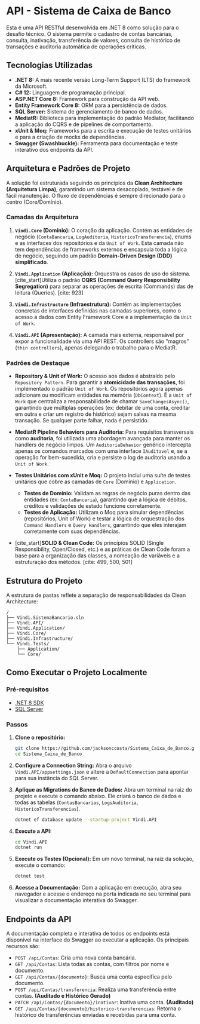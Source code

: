 # API - Sistema de Caixa de Banco

Esta é uma API RESTful desenvolvida em .NET 8 como solução para o desafio técnico. O sistema permite o cadastro de contas bancárias, consulta, inativação, transferência de valores, consulta de histórico de transações e auditoria automática de operações críticas.

## Tecnologias Utilizadas

* **.NET 8:** A mais recente versão Long-Term Support (LTS) do framework da Microsoft.
* **C# 12:** Linguagem de programação principal.
* **ASP.NET Core 8:** Framework para construção da API web.
* **Entity Framework Core 8:** ORM para a persistência de dados.
* **SQL Server:** Sistema de gerenciamento de banco de dados.
* **MediatR:** Biblioteca para implementação do padrão Mediator, facilitando a aplicação do CQRS e de pipelines de comportamento.
* **xUnit & Moq:** Frameworks para a escrita e execução de testes unitários e para a criação de mocks de dependências.
* **Swagger (Swashbuckle):** Ferramenta para documentação e teste interativo dos endpoints da API.

## Arquitetura e Padrões de Projeto

A solução foi estruturada seguindo os princípios da **Clean Architecture (Arquitetura Limpa)**, garantindo um sistema desacoplado, testável e de fácil manutenção. O fluxo de dependências é sempre direcionado para o centro (Core/Domínio).

### Camadas da Arquitetura

1.  **`Vindi.Core` (Domínio):** O coração da aplicação. Contém as entidades de negócio (`ContaBancaria`, `LogAuditoria`, `HistoricoTransferencia`), enums e as interfaces dos repositórios e da `Unit of Work`. Esta camada não tem dependências de frameworks externos e encapsula toda a lógica de negócio, seguindo um padrão **Domain-Driven Design (DDD) simplificado**.

2.  **`Vindi.Application` (Aplicação):** Orquestra os casos de uso do sistema. [cite_start]Utiliza o padrão **CQRS (Command Query Responsibility Segregation)** para separar as operações de escrita (Commands) das de leitura (Queries). [cite: 923]

3.  **`Vindi.Infrastructure` (Infraestrutura):** Contém as implementações concretas de interfaces definidas nas camadas superiores, como o acesso a dados com Entity Framework Core e a implementação da `Unit of Work`.

4.  **`Vindi.API` (Apresentação):** A camada mais externa, responsável por expor a funcionalidade via uma API REST. Os controllers são "magros" (`thin controllers`), apenas delegando o trabalho para o MediatR.

### Padrões de Destaque

* **Repository & Unit of Work:** O acesso aos dados é abstraído pelo `Repository Pattern`. Para garantir a **atomicidade das transações**, foi implementado o padrão `Unit of Work`. Os repositórios agora apenas adicionam ou modificam entidades na memória (`DbContext`). É a `Unit of Work` que centraliza a responsabilidade de chamar `SaveChangesAsync()`, garantindo que múltiplas operações (ex: debitar de uma conta, creditar em outra e criar um registro de histórico) sejam salvas na mesma transação. Se qualquer parte falhar, nada é persistido.

* **MediatR Pipeline Behaviors para Auditoria:** Para requisitos transversais como **auditoria**, foi utilizada uma abordagem avançada para manter os handlers de negócio limpos. Um `AuditoriaBehavior` genérico intercepta apenas os comandos marcados com uma interface `IAuditavel` e, se a operação for bem-sucedida, cria e persiste o log de auditoria usando a `Unit of Work`.

* **Testes Unitários com xUnit e Moq:** O projeto inclui uma suíte de testes unitários que cobre as camadas de `Core` (Domínio) e `Application`.
    * **Testes de Domínio:** Validam as regras de negócio puras dentro das entidades (ex: `ContaBancaria`), garantindo que a lógica de débitos, créditos e validações de estado funcione corretamente.
    * **Testes de Aplicação:** Utilizam o Moq para simular dependências (repositórios, Unit of Work) e testar a lógica de orquestração dos `Command Handlers` e `Query Handlers`, garantindo que eles interajam corretamente com suas dependências.

* [cite_start]**SOLID & Clean Code:** Os princípios SOLID (Single Responsibility, Open/Closed, etc.) e as práticas de Clean Code foram a base para a organização das classes, a nomeação de variáveis e a estruturação dos métodos. [cite: 499, 500, 501]

## Estrutura do Projeto

A estrutura de pastas reflete a separação de responsabilidades da Clean Architecture:

```
/
├── Vindi.SistemaBancario.sln
├── Vindi.API/
├── Vindi.Application/
├── Vindi.Core/
├── Vindi.Infrastructure/
└── Vindi.Tests/
    ├── Application/
    └── Core/
```

## Como Executar o Projeto Localmente

### Pré-requisitos
* [.NET 8 SDK](https://dotnet.microsoft.com/download/dotnet/8.0)
* [SQL Server](https://www.microsoft.com/sql-server/sql-server-downloads)

### Passos
1.  **Clone o repositório:**
    ```bash
    git clone https://github.com/jacksonccosta/Sistema_Caixa_de_Banco.git
    cd Sistema_Caixa_de_Banco
    ```

2.  **Configure a Connection String:**
    Abra o arquivo `Vindi.API/appsettings.json` e altere a `DefaultConnection` para apontar para sua instância do SQL Server.

3.  **Aplique as Migrations do Banco de Dados:**
    Abra um terminal na raiz do projeto e execute o comando abaixo. Ele criará o banco de dados e todas as tabelas (`ContasBancarias`, `LogsAuditoria`, `HistoricoTransferencias`).
    ```bash
    dotnet ef database update --startup-project Vindi.API
    ```

4.  **Execute a API:**
    ```bash
    cd Vindi.API
    dotnet run
    ```

5.  **Execute os Testes (Opcional):**
    Em um novo terminal, na raiz da solução, execute o comando:
    ```bash
    dotnet test
    ```

6.  **Acesse a Documentação:**
    Com a aplicação em execução, abra seu navegador e acesse o endereço na porta indicada no seu terminal para visualizar a documentação interativa do Swagger.

## Endpoints da API

A documentação completa e interativa de todos os endpoints está disponível na interface do Swagger ao executar a aplicação. Os principais recursos são:

* `POST /api/Contas`: Cria uma nova conta bancária.
* `GET /api/Contas`: Lista todas as contas, com filtros por nome e documento.
* `GET /api/Contas/{documento}`: Busca uma conta específica pelo documento.
* `POST /api/Contas/transferencia`: Realiza uma transferência entre contas. **(Auditado e Histórico Gerado)**
* `PATCH /api/Contas/{documento}/inativar`: Inativa uma conta. **(Auditado)**
* `GET /api/Contas/{documento}/historico-transferencias`: Retorna o histórico de transferências enviadas e recebidas para uma conta.
